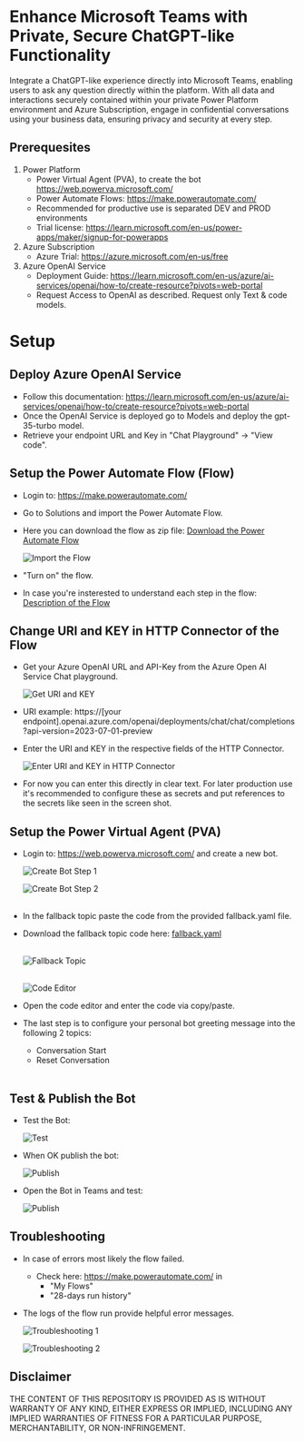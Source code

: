 # Enhance Microsoft Teams with Private, Secure ChatGPT-like Functionality

Integrate a ChatGPT-like experience directly into Microsoft Teams, enabling users to ask any question directly within the platform. With all data and interactions securely contained within your private Power Platform environment and Azure Subscription, engage in confidential conversations using your business data, ensuring privacy and security at every step.
<br>

## Prerequesites

1. Power Platform 
    - Power Virtual Agent (PVA), to create the bot https://web.powerva.microsoft.com/
    - Power Automate Flows: https://make.powerautomate.com/
    - Recommended for productive use is separated DEV and PROD environments
    - Trial license: https://learn.microsoft.com/en-us/power-apps/maker/signup-for-powerapps
1. Azure Subscription
    - Azure Trial: https://azure.microsoft.com/en-us/free
1. Azure OpenAI Service <br> 
    - Deployment Guide: https://learn.microsoft.com/en-us/azure/ai-services/openai/how-to/create-resource?pivots=web-portal
    - Request Access to OpenAI as described. Request only Text & code models. <br> 
    

# Setup

## Deploy Azure OpenAI Service 

- Follow this documentation: https://learn.microsoft.com/en-us/azure/ai-services/openai/how-to/create-resource?pivots=web-portal <br> 
- Once the OpenAI Service is deployed go to Models and deploy the gpt-35-turbo model. <br>
- Retrieve your endpoint URL and Key in "Chat Playground" -> "View code".


## Setup the Power Automate Flow (Flow)

- Login to: https://make.powerautomate.com/ <br>
- Go to Solutions and import the Power Automate Flow. <br>
- Here you can download the flow as zip file: [Download the Power Automate Flow](https://github.com/mimergel/Azure_OpenAi_Chat_in_Teams/raw/main/flow/Ask_me_anything_flow_export_1_0_0_4.zip) <br>


    ![Import the Flow](images/import-flow.jpg) <br>

- "Turn on" the flow. <br>
- In case you're insterested to understand each step in the flow: [Description of the Flow](flow/README.md)


## Change URI and KEY in HTTP Connector of the Flow

- Get your Azure OpenAI URL and API-Key from the Azure Open AI Service Chat playground. <br>


    ![Get URI and KEY](images/get-uri-key.jpg) <br>

- URI example: https://[your endpoint].openai.azure.com/openai/deployments/chat/chat/completions?api-version=2023-07-01-preview
- Enter the URI and KEY in the respective fields of the HTTP Connector. <br>

    ![Enter URI and KEY in HTTP Connector](images/change-uri-key.jpg) <br>

- For now you can enter this directly in clear text. For later production use it's recommended to configure these as secrets and put references to the secrets like seen in the screen shot. <br>

## Setup the Power Virtual Agent (PVA)

- Login to: https://web.powerva.microsoft.com/ and create a new bot. <br>

    ![Create Bot Step 1](images/create-bot1.jpg) <br>

    ![Create Bot Step 2](images/create-bot2.jpg) <br>
    <br>

- In the fallback topic paste the code from the provided fallback.yaml file. <br>
- Download the fallback topic code here: [fallback.yaml](pva/fallback.yaml) <br>
    <br>

    ![Fallback Topic](images/fallback-topic.jpg) <br>
    <br>

    ![Code Editor](images/code-editor.jpg) <br>

- Open the code editor and enter the code via copy/paste. <br> 
- The last step is to configure your personal bot greeting message into the following 2 topics: 
    - Conversation Start
    - Reset Conversation <br>
    <br>

## Test & Publish the Bot

- Test the Bot: <br>

    ![Test](images/bot-test.jpg) <br>

- When OK publish the bot: <br>

    ![Publish](images/publish.jpg) <br>

- Open the Bot in Teams and test: <br>

    ![Publish](images/bot-test-teams.jpg) <br>


## Troubleshooting

- In case of errors most likely the flow failed.   <br>
    - Check here: https://make.powerautomate.com/ in <br>
        - "My Flows"   <br>
        - "28-days run history"  <br>
- The logs of the flow run provide helpful error messages.  <br>

    ![Troubleshooting 1](images/troubleshooting1.jpg) <br>

    ![Troubleshooting 2](images/troubleshooting2.jpg) <br>


## Disclaimer
THE CONTENT OF THIS REPOSITORY IS PROVIDED AS IS WITHOUT WARRANTY OF ANY KIND, EITHER EXPRESS OR IMPLIED, INCLUDING ANY IMPLIED WARRANTIES OF FITNESS FOR A PARTICULAR PURPOSE, MERCHANTABILITY, OR NON-INFRINGEMENT.
